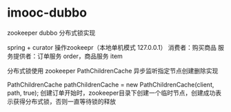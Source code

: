 # imooc-dubbo
zookeeper dubbo 分布式锁实现

spring + curator 操作zookeepr（本地单机模式 127.0.0.1）
消费者：购买商品
服务提供者：订单服务 order，商品服务 item

分布式锁使用 zookeeper PathChildrenCache 异步监听指定节点创建删除实现

PathChildrenCache pathChildrenCache = new PathChildrenCache(client, path, true);
创建订单开始时，zookeeper目录下创建一个临时节点，创建成功表示获得分布式锁，否则一直等待锁的释放
